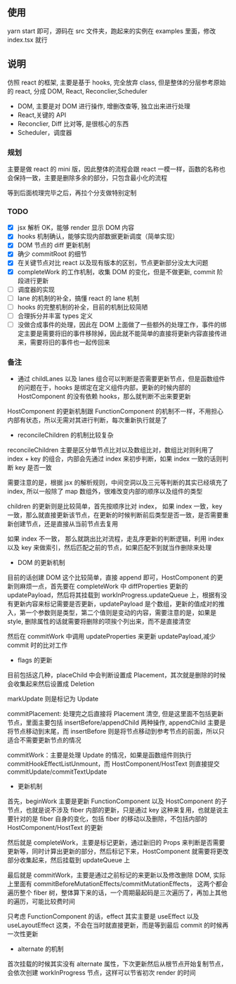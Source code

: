 ## 使用

yarn start 即可，源码在 src 文件夹，跑起来的实例在 examples 里面，修改 index.tsx 就行

## 说明

仿照 react 的框架, 主要是基于 hooks, 完全放弃 class, 但是整体的分层参考原始的 react, 分成 DOM, React, Reconclier,Scheduler

- DOM, 主要是对 DOM 进行操作, 增删改查等, 独立出来进行处理
- React,关键的 API
- Reconclier, Diff 比对等, 是很核心的东西
- Scheduler，调度器

### 规划

主要是做 react 的 mini 版，因此整体的流程会跟 react 一模一样，函数的名称也会保持一致，主要是删除多余的部分，只包含最小化的流程

等到后面梳理完毕之后，再拉个分支做特别定制

### TODO

- [x] jsx 解析 OK，能够 render 显示 DOM 内容
- [x] hooks 机制确认，能够实现内部数据更新调度（简单实现）
- [x] DOM 节点的 diff 更新机制
- [x] 确少 commitRoot 的细节
- [x] 在关键节点对比 react 以及现有版本的区别，节点更新部分没太大问题
- [x] completeWork 的工作机制，收集 DOM 的变化，但是不做更新, commit 阶段进行更新
- [ ] 调度器的实现
- [ ] lane 的机制的补全，搞懂 react 的 lane 机制
- [ ] hooks 的完整机制的补全，目前的机制比较简陋
- [ ] 合理拆分并丰富 types 定义
- [ ] 没做合成事件的处理，因此在 DOM 上面做了一些额外的处理工作，事件的绑定主要是需要将旧的事件移除掉，因此就不能简单的直接将更新内容直接传进来，需要将旧的事件也一起传回来

### 备注

- 通过 childLanes 以及 lanes 组合可以判断是否需要更新节点，但是函数组件的问题在于，hooks 是绑定在定义组件内部，更新的时候内部的 HostComponent 的没有依赖 hooks，那么就判断不出来要更新

HostComponent 的更新机制跟 FunctionComponent 的机制不一样，不用担心内部有状态，所以无需对其进行判断，每次重新执行就是了

- reconcileChildren 的机制比较复杂

reconcileChildren 主要是区分单节点比对以及数组比对，数组比对则利用了 index + key 的组合，内部会先通过 index 来初步判断，如果 index 一致的话则判断 key 是否一致

需要注意的是，根据 jsx 的解析规则，中间空洞以及三元等判断的其实已经填充了 index, 所以一般除了 map 数组外，很难改变内部的顺序以及组件的类型

children 的更新则是比较简单，首先按顺序比对 index， 如果 index 一致，key 一致，那么就直接更新该节点，在更新的时候判断前后类型是否一致，是否需要重新创建节点，还是直接从当前节点去复用

如果 index 不一致， 那么就跳出比对流程，走乱序更新的判断逻辑，利用 index 以及 key 来做索引，然后匹配之前的节点，如果匹配不到就当作删除来处理

- DOM 的更新机制

目前的话创建 DOM 这个比较简单，直接 append 即可，HostComponent 的更新则麻烦一点，首先要在 completeWork 中 diffProperties 更新的 updatePayload，然后将其挂载到 workInProgress.updateQueue 上，根据有没有更新内容来标记需要是否更新，updatePayload 是个数组，更新的值成对的推入，第一个参数则是类型，第二个值则是变动的内容，需要注意的是，如果是 style, 删除属性的话就需要将删除的项挨个列出来，而不是直接清空

然后在 commitWork 中调用 updateProperties 来更新 updatePayload,减少 commit 时的比对工作

- flags 的更新

目前包括这几种，placeChild 中会判断设置成 Placement，其次就是删除的时候会收集起来然后设置成 Deletion

markUpdate 则是标记为 Update

commitPlacement: 处理完之后直接将 Placement 清空, 但是这里面不包括更新节点，里面主要包括 insertBefore/appendChild 两种操作, appendChild 主要是将节点移动到末尾，而 insertBefore 则是将节点移动到参考节点的前面，所以只适合不需要更新节点的情况

commitWork：主要是处理 Update 的情况，如果是函数组件则执行 commitHookEffectListUnmount，而 HostComponent/HostText 则直接提交 commitUpdate/commitTextUpdate

- 更新机制

首先，beginWork 主要是更新 FunctionComponent 以及 HostComponent 的子节点，也就是说不涉及 fiber 内部的更新，只是通过 key 这种来复用，也就是说主要针对的是 fiber 自身的变化，包括 fiber 的移动以及删除，不包括内部的 HostComponent/HostText 的更新

然后就是 completeWork，主要是标记更新，通过新旧的 Props 来判断是否需要更新等，同时计算出更新的部分，然后标记下来，HostComponent 就需要将更改部分收集起来，然后挂载到 updateQueue 上

最后就是 commitWork，主要是通过之前标记的来更新以及修改删除 DOM, 实际上里面有 commitBeforeMutationEffects/commitMutationEffects， 这两个都会遍历整个 fiber 树，整体算下来的话，一个周期最起码是三次遍历了，再加上其他的遍历，可能比较费时间

只考虑 FunctionComponent 的话，effect 其实主要是 useEffect 以及 useLayoutEffect 这类，不会在当时就直接更新，而是等到最后 commit 的时候再一次性更新

- alternate 的机制

首次挂载的时候其实没有 alternate 属性，下次更新然后从根节点开始复制节点，会依次创建 workInProgress 节点，这样可以节省初次 render 的时间
